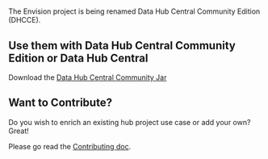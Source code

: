 # 

The Envision project is being renamed Data Hub Central Community Edition (DHCCE). 

## Use them with Data Hub Central Community Edition or Data Hub Central 

Download the [Data Hub Central Community Jar][jar]


## Want to Contribute?
Do you wish to enrich an existing hub project use case or add your own? Great!

Please go read the [Contributing doc](./CONTRIBUTING.md).


[jar]:https://github.com/marklogic-community/envision/releases/download/v2.0.5/hub-central-community-2.0.5.jar 
